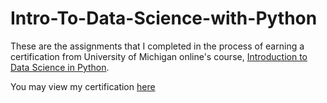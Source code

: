 # Intro-To-Data-Science-with-Python
These are the assignments that I completed in the process of earning a certification from University of Michigan online's course, [Introduction to Data Science in Python](https://www.coursera.org/learn/python-data-analysis/home/welcome).

You may view my certification [here](https://www.coursera.org/account/accomplishments/certificate/274YJXUUDQVX)
